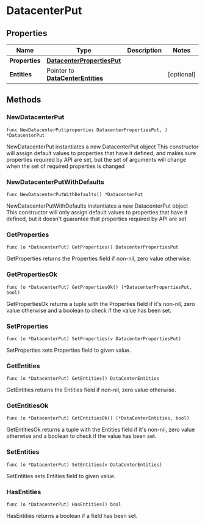 # DatacenterPut

## Properties

|Name | Type | Description | Notes|
|------------ | ------------- | ------------- | -------------|
|**Properties** | [**DatacenterPropertiesPut**](DatacenterPropertiesPut.md) |  | |
|**Entities** | Pointer to [**DataCenterEntities**](DataCenterEntities.md) |  | [optional] |

## Methods

### NewDatacenterPut

`func NewDatacenterPut(properties DatacenterPropertiesPut, ) *DatacenterPut`

NewDatacenterPut instantiates a new DatacenterPut object
This constructor will assign default values to properties that have it defined,
and makes sure properties required by API are set, but the set of arguments
will change when the set of required properties is changed

### NewDatacenterPutWithDefaults

`func NewDatacenterPutWithDefaults() *DatacenterPut`

NewDatacenterPutWithDefaults instantiates a new DatacenterPut object
This constructor will only assign default values to properties that have it defined,
but it doesn't guarantee that properties required by API are set

### GetProperties

`func (o *DatacenterPut) GetProperties() DatacenterPropertiesPut`

GetProperties returns the Properties field if non-nil, zero value otherwise.

### GetPropertiesOk

`func (o *DatacenterPut) GetPropertiesOk() (*DatacenterPropertiesPut, bool)`

GetPropertiesOk returns a tuple with the Properties field if it's non-nil, zero value otherwise
and a boolean to check if the value has been set.

### SetProperties

`func (o *DatacenterPut) SetProperties(v DatacenterPropertiesPut)`

SetProperties sets Properties field to given value.


### GetEntities

`func (o *DatacenterPut) GetEntities() DataCenterEntities`

GetEntities returns the Entities field if non-nil, zero value otherwise.

### GetEntitiesOk

`func (o *DatacenterPut) GetEntitiesOk() (*DataCenterEntities, bool)`

GetEntitiesOk returns a tuple with the Entities field if it's non-nil, zero value otherwise
and a boolean to check if the value has been set.

### SetEntities

`func (o *DatacenterPut) SetEntities(v DataCenterEntities)`

SetEntities sets Entities field to given value.

### HasEntities

`func (o *DatacenterPut) HasEntities() bool`

HasEntities returns a boolean if a field has been set.


